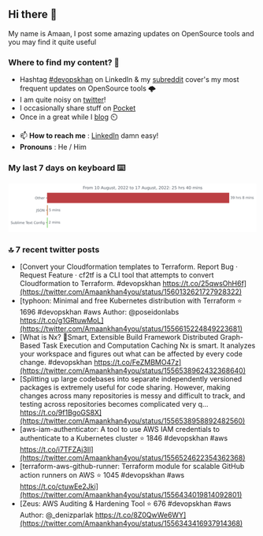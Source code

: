 <!--- [![Hits](https://hits.seeyoufarm.com/api/count/incr/badge.svg?url=https%3A%2F%2Fgithub.com%2Fakhan4u%2Fhit-counter&count_bg=%2379C83D&title_bg=%23555555&icon=&icon_color=%23E7E7E7&title=visits&edge_flat=false)](https://hits.seeyoufarm.com) --->

## Hi there 👋

My name is Amaan, I post some amazing updates on OpenSource tools and you may find it quite useful

### Where to find my content? 🤔

* Hashtag [#devopskhan](https://www.linkedin.com/feed/hashtag/devopskhan/) on LinkedIn & my [subreddit](https://www.reddit.com/r/devopskhan/) cover's my most frequent updates on OpenSource tools 🌩️
* I am quite noisy on [twitter](https://twitter.com/Amaankhan4you)!
* I occasionally share stuff on [Pocket](https://getpocket.com/@ej6g8d1dp2829A16a9Tf5d4T6bAMp3d8791rejDe86yem3bm4e14ex4fT4dluk29)
* Once in a great while I [blog](https://linuxparrot.com/) ⏲️


- 📫 **How to reach me** : [LinkedIn](https://www.linkedin.com/in/amaan-khan-linux-ninja) damn easy!
- **Pronouns** : He / Him

### My last 7 days on keyboard ⌨️

<img src="https://github.com/akhan4u/akhan4u/blob/main/images/stat.svg" alt="Amaan's Wakatime Activity!"/>

### 🔝 7 recent twitter posts
<!-- DEVDOJO:START -->
- [Convert your Cloudformation templates to Terraform. Report Bug · Request Feature · cf2tf is a CLI tool that attempts to convert Cloudformation to Terraform. #devopskhan https://t.co/25qwsOhH6f](https://twitter.com/Amaankhan4you/status/1560132621727928322)
- [typhoon: Minimal and free Kubernetes distribution with Terraform
⭐️ 1696
#devopskhan #aws
Author: @poseidonlabs
https://t.co/g1GRtuwMoL](https://twitter.com/Amaankhan4you/status/1556615224849223681)
- [What is Nx? 🔎Smart, Extensible Build Framework Distributed Graph-Based Task Execution and Computation Caching Nx is smart. It analyzes your workspace and figures out what can be affected by every code change. #devopskhan https://t.co/FeZMBMO47z](https://twitter.com/Amaankhan4you/status/1556538962432368640)
- [Splitting up large codebases into separate independently versioned packages is extremely useful for code sharing. However, making changes across many repositories is messy and difficult to track, and testing across repositories becomes complicated very q… https://t.co/9f1BgoGS8X](https://twitter.com/Amaankhan4you/status/1556538958892482560)
- [aws-iam-authenticator: A tool to use AWS IAM credentials to authenticate to a Kubernetes cluster
⭐️ 1846
#devopskhan #aws
https://t.co/i7TFZAj3Il](https://twitter.com/Amaankhan4you/status/1556524622354362368)
- [terraform-aws-github-runner: Terraform module for scalable GitHub action runners on AWS
⭐️ 1045
#devopskhan #aws
https://t.co/ctuwEe2Jki](https://twitter.com/Amaankhan4you/status/1556434019814092801)
- [Zeus: AWS Auditing &amp; Hardening Tool
⭐️ 676
#devopskhan #aws
Author: @_denizparlak
https://t.co/8Z0QwWe6WY](https://twitter.com/Amaankhan4you/status/1556343416937914368)
<!-- DEVDOJO:END -->

<!-- ![Amaan's GitHub stats](https://github-readme-stats.vercel.app/api?username=akhan4u&count_private=true&show_icons=true&hide=contribs) -->
